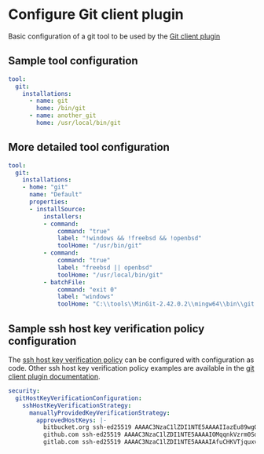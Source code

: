 # Configure Git client plugin

Basic configuration of a git tool to be used by the [Git client plugin](https://plugins.jenkins.io/git-client)

## Sample tool configuration

```yaml
tool:
  git:
    installations:
      - name: git
        home: /bin/git
      - name: another_git
        home: /usr/local/bin/git
```

## More detailed tool configuration

```yaml
tool:
  git:
    installations:
    - home: "git"
      name: "Default"
      properties:
      - installSource:
          installers:
          - command:
              command: "true"
              label: "!windows && !freebsd && !openbsd"
              toolHome: "/usr/bin/git"
          - command:
              command: "true"
              label: "freebsd || openbsd"
              toolHome: "/usr/local/bin/git"
          - batchFile:
              command: "exit 0"
              label: "windows"
              toolHome: "C:\\tools\\MinGit-2.42.0.2\\mingw64\\bin\\git.exe"
```

## Sample ssh host key verification policy configuration

The [ssh host key verification policy](https://plugins.jenkins.io/git-client/#plugin-content-ssh-host-key-verification) can be configured with configuration as code.
Other ssh host key verification policy examples are available in the [git client plugin documentation](https://plugins.jenkins.io/git-client/#plugin-content-configuration-as-code-sample).

```yaml
security:
  gitHostKeyVerificationConfiguration:
    sshHostKeyVerificationStrategy:
      manuallyProvidedKeyVerificationStrategy:
        approvedHostKeys: |-
          bitbucket.org ssh-ed25519 AAAAC3NzaC1lZDI1NTE5AAAAIIazEu89wgQZ4bqs3d63QSMzYVa0MuJ2e2gKTKqu+UUO
          github.com ssh-ed25519 AAAAC3NzaC1lZDI1NTE5AAAAIOMqqnkVzrm0SdG6UOoqKLsabgH5C9okWi0dh2l9GKJl
          gitlab.com ssh-ed25519 AAAAC3NzaC1lZDI1NTE5AAAAIAfuCHKVTjquxvt6CM6tdG4SLp1Btn/nOeHHE5UOzRdf
```
